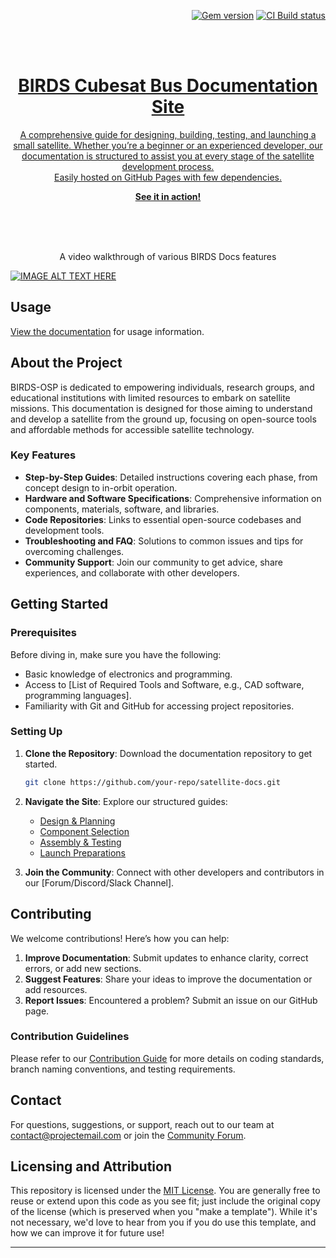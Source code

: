 <p align="right">
    <a href="https://badge.fury.io/rb/just-the-docs"><img src="https://badge.fury.io/rb/just-the-docs.svg" alt="Gem version"></a> <a href="https://github.com/BIRDSOpenSource/BIRDSOpenSource.github.io/actions/workflows/ci.yml"><img src="https://github.com/BIRDSOpenSource/BIRDSOpenSource.github.io/actions/workflows/ci.yml/badge.svg" alt="CI Build status"></a> <a href="https://app.netlify.com/sites/just-the-docs/deploys">
</p>
<br><br>
<p align="center">
    <h1 align="center"> BIRDS Cubesat Bus Documentation Site</h1>
    <p align="center">A comprehensive guide for designing, building, testing, and launching a small satellite. Whether you’re a beginner or an experienced developer, our documentation is structured to assist you at every stage of the satellite development process.<br>Easily hosted on GitHub Pages with few dependencies.</p>
    <p align="center"><strong><a href="https://BIRDSOpenSource.github.io/">See it in action!</a></strong></p>
    <br><br><br>
</p>

<p align="center">A video walkthrough of various BIRDS Docs features</p>

[![IMAGE ALT TEXT HERE](https://img.youtube.com/vi/eHbP0YvnUiI?si=lDnSzHd7lpJlMOno/1.jpg)](https://www.youtube.com/watch?v=eHbP0YvnUiI?si=lDnSzHd7lpJlMOno)

## Usage

[View the documentation][Just the Docs] for usage information.


## About the Project

BIRDS-OSP is dedicated to empowering individuals, research groups, and educational institutions with limited resources to embark on satellite missions. This documentation is designed for those aiming to understand and develop a satellite from the ground up, focusing on open-source tools and affordable methods for accessible satellite technology.

### Key Features

- **Step-by-Step Guides**: Detailed instructions covering each phase, from concept design to in-orbit operation.
- **Hardware and Software Specifications**: Comprehensive information on components, materials, software, and libraries.
- **Code Repositories**: Links to essential open-source codebases and development tools.
- **Troubleshooting and FAQ**: Solutions to common issues and tips for overcoming challenges.
- **Community Support**: Join our community to get advice, share experiences, and collaborate with other developers.

## Getting Started

### Prerequisites

Before diving in, make sure you have the following:

- Basic knowledge of electronics and programming.
- Access to [List of Required Tools and Software, e.g., CAD software, programming languages].
- Familiarity with Git and GitHub for accessing project repositories.

### Setting Up

1. **Clone the Repository**: Download the documentation repository to get started.
   ```bash
   git clone https://github.com/your-repo/satellite-docs.git
   ```
2. **Navigate the Site**: Explore our structured guides:
   - [Design & Planning](#)
   - [Component Selection](#)
   - [Assembly & Testing](#)
   - [Launch Preparations](#)

3. **Join the Community**: Connect with other developers and contributors in our [Forum/Discord/Slack Channel].

## Contributing

We welcome contributions! Here’s how you can help:

1. **Improve Documentation**: Submit updates to enhance clarity, correct errors, or add new sections.
2. **Suggest Features**: Share your ideas to improve the documentation or add resources.
3. **Report Issues**: Encountered a problem? Submit an issue on our GitHub page.

### Contribution Guidelines

Please refer to our [Contribution Guide](#) for more details on coding standards, branch naming conventions, and testing requirements.

## Contact

For questions, suggestions, or support, reach out to our team at [contact@projectemail.com](mailto:contact@projectemail.com) or join the [Community Forum](#).


## Licensing and Attribution

This repository is licensed under the [MIT License]. You are generally free to reuse or extend upon this code as you see fit; just include the original copy of the license (which is preserved when you "make a template"). While it's not necessary, we'd love to hear from you if you do use this template, and how we can improve it for future use!


----

[Jekyll]: https://jekyllrb.com
[Just the Docs]: https://just-the-docs.github.io/just-the-docs/
[GitHub Pages]: https://docs.github.com/en/pages
[GitHub Pages / Actions workflow]: https://github.blog/changelog/2022-07-27-github-pages-custom-github-actions-workflows-beta/
[Bundler]: https://bundler.io
[use this template]: https://github.com/just-the-docs/just-the-docs-template/generate
[`jekyll-default-layout`]: https://github.com/benbalter/jekyll-default-layout
[`jekyll-seo-tag`]: https://jekyll.github.io/jekyll-seo-tag
[MIT License]: https://en.wikipedia.org/wiki/MIT_License
[starter workflows]: https://github.com/actions/starter-workflows/blob/main/pages/jekyll.yml
[actions/starter-workflows]: https://github.com/actions/starter-workflows/blob/main/LICENSE
